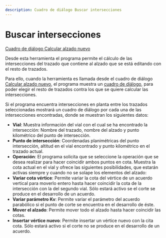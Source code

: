 ```yaml
---
description: Cuadro de diálogo Buscar intersecciones
---
```


# Buscar intersecciones

[Cuadro de diálogo Calcular alzado nuevo](calcular-alzado-nuevo/)

Desde esta herramienta el programa permite el cálculo de las intersecciones del trazado que contiene al alzado que se está editando con el resto de trazados.

Para ello, cuando la herramienta es llamada desde el cuadro de diálogo [Calcular alzado nuevo](calcular-alzado-nuevo/), el programa muestra un [cuadro de diálogo](../generar/interseccion-de-trazados.md), para poder elegir el resto de trazados contra los que se quiere calcular las intersecciones.

Si el programa encuentra intersecciones en planta entre los trazados seleccionadas mostrará un cuadro de diálogo por cada una de las intersecciones encontradas, donde se muestran los siguientes datos:

* **Vial**: Muestra información del vial con el cual se ha encontrado la intersección: Nombre del trazado, nombre del alzado y punto kilométrico del punto de intersección.
* **Punto de intersección**: Coordenadas planimétricas del punto intersección, altitud en el vial encontrado y punto kilométrico en el trazado actual.
* **Operación**: El programa solicita que se seleccione la operación que se desea realizar para hacer coincidir ambos puntos en cota. Muestra la cota actual en el vial y ofrece las siguientes posibilidades, que estarán activas siempre y cuando no se solape los elementos del alzado:
* **Variar cota vértice**: Permite variar la cota del vértice de un acuerdo vertical para moverlo entero hasta hacer coincidir la cota de la intersección con la del segundo vial. Sólo estará activo se el corte se produce en el desarrollo de un acuerdo.
* **Variar parámetro Kv**: Permite variar el parámetro del acuerdo parabólico si el punto de corte se encuentra en el desarrollo de éste.
* **Mover el alzado**: Permite mover todo el alzado hasta hacer coincidir las cotas.
* **Insertar vértice nuevo**: Permite insertar un vértice nuevo con la cita cota. Sólo estará activo si el corte no se produce en el desarrollo de un acuerdo.

